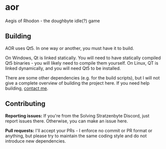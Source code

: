 # aor
Aegis of Rhodon - the doughbyte idle(?) game

## Building

AOR uses Qt5. In one way or another, you must have it to build.

On Windows, Qt is linked statically. You will need to have statically compiled Qt5 binaries - you will likely need to compile them yourself. On Linux, QT is linked dynamically, and you will need Qt5 to be installed.

There are some other dependencies (e.g. for the build scripts), but I will not give a complete overview of building the project here. If you need help building, [contact me](mailto:pierce@doughbyte.com).

## Contributing

**Reporting issues:** If you're from the Solving Stratzenbyte Discord, just report issues there. Otherwise, you can make an issue here.

**Pull requests:** I'll accept your PRs - I enforce no commit or PR format or anything, but please try to maintain the same coding style and do not introduce new dependencies.
